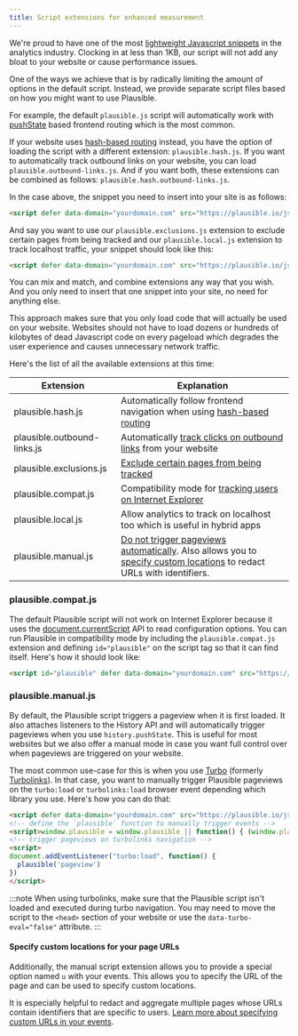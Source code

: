 ```yaml
---
title: Script extensions for enhanced measurement
---
```


We're proud to have one of the most [lightweight Javascript snippets](https://plausible.io/lightweight-web-analytics) in the analytics industry. Clocking in at less than 1KB, our script will not add any bloat to your website or cause performance issues. 

One of the ways we achieve that is by radically limiting the amount of options in the default script. Instead, we provide separate script files based on how you might want to use Plausible.

For example, the default `plausible.js` script will automatically work with [pushState](https://developer.mozilla.org/en-US/docs/Web/API/History_API) based frontend routing which is the most common.

If your website uses [hash-based routing](https://krasimirtsonev.com/blog/article/deep-dive-into-client-side-routing-navigo-pushstate-hash#hash-based-routing) instead, you have the option of loading the script with a different extension: `plausible.hash.js`. If you want to automatically track
outbound links on your website, you can load `plausible.outbound-links.js`. And if you want both, these extensions can be combined as follows:
`plausible.hash.outbound-links.js`.

In the case above, the snippet you need to insert into your site is as follows:

```html
<script defer data-domain="yourdomain.com" src="https://plausible.io/js/plausible.hash.outbound-links.js"></script>
```

And say you want to use our `plausible.exclusions.js` extension to exclude certain pages from being tracked and our `plausible.local.js` extension to track localhost traffic, your snippet should look like this:

```html
<script defer data-domain="yourdomain.com" src="https://plausible.io/js/plausible.exclusions.local.js"></script>
```

You can mix and match, and combine extensions any way that you wish. And you only need to insert that one snippet into your site, no need for anything else.

This approach makes sure that you only load code that will actually be used on your website. Websites should not have to load dozens or hundreds of kilobytes
of dead Javascript code on every pageload which degrades the user experience and causes unnecessary network traffic.

Here's the list of all the available extensions at this time:

| Extension                   | Explanation                                                                                        |
|-----------------------------|----------------------------------------------------------------------------------------------------|
| plausible.hash.js           | Automatically follow frontend navigation when using [hash-based routing](hash-based-routing.md)    |
| plausible.outbound-links.js | Automatically [track clicks on outbound links](outbound-link-click-tracking.md) from your website  |
| plausible.exclusions.js     | [Exclude certain pages from being tracked](excluding-pages.md)                                     |
| plausible.compat.js         | Compatibility mode for [tracking users on Internet Explorer](#plausiblecompatjs)                   |
| plausible.local.js          | Allow analytics to track on localhost too which is useful in hybrid apps                           |
| plausible.manual.js         | [Do not trigger pageviews automatically](#plausiblemanualjs). Also allows you to [specify custom locations](custom-locations.md) to redact URLs with identifiers.|

### plausible.compat.js

The default Plausible script will not work on Internet Explorer because it uses the [document.currentScript](https://caniuse.com/document-currentscript) API to read configuration options. You can run Plausible in compatibility mode by including the `plausible.compat.js` extension and defining `id="plausible"` on the script tag so that it can find itself. Here's how it should look like:

```html
<script id="plausible" defer data-domain="yourdomain.com" src="https://plausible.io/js/plausible.compat.js"></script>
```

### plausible.manual.js

By default, the Plausible script triggers a pageview when it is first loaded. It also attaches listeners to the History API and will automatically trigger pageviews when you use `history.pushState`. This is useful for most websites but we also offer a manual mode in case you want full control over when pageviews are triggered on your website.

The most common use-case for this is when you use [Turbo](https://turbo.hotwired.dev/) (formerly [Turbolinks](https://github.com/turbolinks/turbolinks)). In that case, you want to manually trigger Plausible pageviews on the `turbo:load` or `turbolinks:load` browser event depending which library you use. Here's how you can do that:

```html
<script defer data-domain="yourdomain.com" src="https://plausible.io/js/plausible.manual.js"></script>
<!-- define the `plausible` function to manually trigger events -->
<script>window.plausible = window.plausible || function() { (window.plausible.q = window.plausible.q || []).push(arguments) }</script>
<!-- trigger pageviews on turbolinks navigation -->
<script>
document.addEventListener("turbo:load", function() {
  plausible('pageview')
})
</script>
```

:::note
When using turbolinks, make sure that the Plausible script isn't loaded and executed during turbo navigation. You may need to move the script to the `<head>` section of your website or use the `data-turbo-eval="false"` attribute.
:::

#### Specify custom locations for your page URLs

Additionally, the manual script extension allows you to provide a special option named `u` with your events. This allows you to specify the URL of the page and can be used to specify custom locations. 

It is especially helpful to redact and aggregate multiple pages whose URLs contain identifiers that are specific to users. [Learn more about specifying custom URLs in your events](custom-locations.md).

